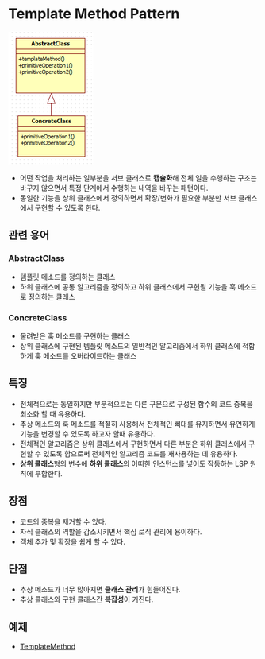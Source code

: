 # Template Method Pattern
![TemplateMethod](TemplateMethod.jpg)

- 어떤 작업을 처리하는 일부분을 서브 클래스로 **캡슐화**해 전체 일을 수행하는 구조는 바꾸지 않으면서 특정 단계에서 수행하는 내역을 바꾸는 패턴이다.
- 동일한 기능을 상위 클래스에서 정의하면서 확장/변화가 필요한 부분만 서브 클래스에서 구현할 수 있도록 한다.

## 관련 용어
### AbstractClass
- 템플릿 메소드를 정의하는 클래스
- 하위 클래스에 공통 알고리즘을 정의하고 하위 클래스에서 구현될 기능을 훅 메소드로 정의하는 클래스

### ConcreteClass
- 물려받은 훅 메소드를 구현하는 클래스
- 상위 클래스에 구현된 템플릿 메소드의 일반적인 알고리즘에서 하위 클래스에 적합하게 훅 메소드를 오버라이드하는 클래스

## 특징
- 전체적으로는 동일하지만 부분적으로는 다른 구문으로 구성된 함수의 코드 중복을 최소화 할 때 유용하다.
- 추상 메소드와 훅 메소드를 적절히 사용해서 전체적인 뼈대를 유지하면서 유연하게 기능을 변경할 수 있도록 하고자 할때 유용하다.
- 전체적인 알고리즘은 상위 클래스에서 구현하면서 다른 부분은 하위 클래스에서 구현할 수 있도록 함으로써 전체적인 알고리즘 코드를 재사용하는 데 유용하다.
- **상위 클래스**형의 변수에 **하위 클래스**의 어떠한 인스턴스를 넣어도 작동하는 LSP 원칙에 부합한다.

## 장점
- 코드의 중복을 제거할 수 있다.
- 자식 클래스의 역할을 감소시키면서 핵심 로직 관리에 용이하다.
- 객체 추가 및 확장을 쉽게 할 수 있다.

## 단점
- 추상 메소드가 너무 많아지면 **클래스 관리**가 힘들어진다.
- 추상 클래스와 구현 클래스간 **복잡성**이 커진다.

## 예제
- [TemplateMethod](/BehavioralPattern/TemplateMethod/TemplateMethod.cpp)